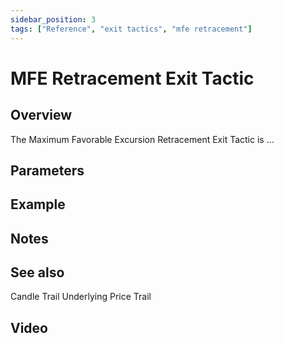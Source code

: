 ```yaml
---
sidebar_position: 3
tags: ["Reference", "exit tactics", "mfe retracement"]
---
```

# MFE Retracement Exit Tactic

## Overview

The Maximum Favorable Excursion Retracement Exit Tactic is ...

## Parameters

## Example

## Notes

## See also
Candle Trail
Underlying Price Trail

## Video



